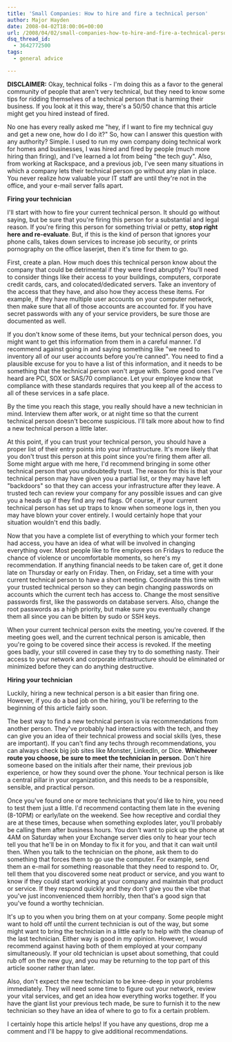 ```yaml
---
title: 'Small Companies: How to hire and fire a technical person'
author: Major Hayden
date: 2008-04-02T18:00:06+00:00
url: /2008/04/02/small-companies-how-to-hire-and-fire-a-technical-person/
dsq_thread_id:
  - 3642772500
tags:
  - general advice

---
```

**DISCLAIMER:** Okay, technical folks - I'm doing this as a favor to the general community of people that aren't very technical, but they need to know some tips for ridding themselves of a technical person that is harming their business. If you look at it this way, there's a 50/50 chance that this article might get you hired instead of fired.

No one has every really asked me "hey, if I want to fire my technical guy and get a new one, how do I do it?" So, how can I answer this question with any authority? Simple. I used to run my own company doing technical work for homes and businesses, I was hired and fired by people (much more hiring than firing), and I've learned a lot from being "the tech guy". Also, from working at Rackspace, and a previous job, I've seen many situations in which a company lets their technical person go without any plan in place. You never realize how valuable your IT staff are until they're not in the office, and your e-mail server falls apart.

**Firing your technician**

I'll start with how to fire your current technical person. It should go without saying, but be sure that you're firing this person for a substantial and legal reason. If you're firing this person for something trivial or petty, **stop right here and re-evaluate**. But, if this is the kind of person that ignores your phone calls, takes down services to increase job security, or prints pornography on the office laserjet, then it's time for them to go.

First, create a plan. How much does this technical person know about the company that could be detrimental if they were fired abruptly? You'll need to consider things like their access to your buildings, computers, corporate credit cards, cars, and colocated/dedicated servers. Take an inventory of the access that they have, and also how they access these items. For example, if they have multiple user accounts on your computer network, then make sure that all of those accounts are accounted for. If you have secret passwords with any of your service providers, be sure those are documented as well.

If you don't know some of these items, but your technical person does, you might want to get this information from them in a careful manner. I'd recommend against going in and saying something like "we need to inventory all of our user accounts before you're canned". You need to find a plausible excuse for you to have a list of this information, and it needs to be something that the technical person won't argue with. Some good ones I've heard are PCI, SOX or SAS/70 compliance. Let your employee know that compliance with these standards requires that you keep all of the access to all of these services in a safe place.

By the time you reach this stage, you really should have a new technician in mind. Interview them after work, or at night time so that the current technical person doesn't become suspicious. I'll talk more about how to find a new technical person a little later.

At this point, if you can trust your technical person, you should have a proper list of their entry points into your infrastructure. It's more likely that you don't trust this person at this point since you're firing them after all. Some might argue with me here, I'd recommend bringing in some other technical person that you undoubtedly trust. The reason for this is that your technical person may have given you a partial list, or they may have left "backdoors" so that they can access your infrastructure after they leave. A trusted tech can review your company for any possible issues and can give you a heads up if they find any red flags. Of course, if your current technical person has set up traps to know when someone logs in, then you may have blown your cover entirely. I would certainly hope that your situation wouldn't end this badly.

Now that you have a complete list of everything to which your former tech had access, you have an idea of what will be involved in changing everything over. Most people like to fire employees on Fridays to reduce the chance of violence or uncomfortable moments, so here's my recommendation. If anything financial needs to be taken care of, get it done late on Thursday or early on Friday. Then, on Friday, set a time with your current technical person to have a short meeting. Coordinate this time with your trusted technical person so they can begin changing passwords on accounts which the current tech has access to. Change the most sensitive passwords first, like the passwords on database servers. Also, change the root passwords as a high priority, but make sure you eventually change them all since you can be bitten by sudo or SSH keys.

When your current technical person exits the meeting, you're covered. If the meeting goes well, and the current technical person is amicable, then you're going to be covered since their access is revoked. If the meeting goes badly, your still covered in case they try to do something nasty. Their access to your network and corporate infrastructure should be eliminated or minimized before they can do anything destructive.

**Hiring your technician**

Luckily, hiring a new technical person is a bit easier than firing one. However, if you do a bad job on the hiring, you'll be referring to the beginning of this article fairly soon.

The best way to find a new technical person is via recommendations from another person. They've probably had interactions with the tech, and they can give you an idea of their technical prowess and social skills (yes, these are important). If you can't find any techs through recommendations, you can always check big job sites like Monster, LinkedIn, or Dice. **Whichever route you choose, be sure to meet the technician in person.** Don't hire someone based on the initials after their name, their previous job experience, or how they sound over the phone. Your technical person is like a central pillar in your organization, and this needs to be a responsible, sensible, and practical person.

Once you've found one or more technicians that you'd like to hire, you need to test them just a little. I'd recommend contacting them late in the evening (8-10PM) or early/late on the weekend. See how receptive and cordial they are at these times, because when something explodes later, you'll probably be calling them after business hours. You don't want to pick up the phone at 4AM on Saturday when your Exchange server dies only to hear your tech tell you that he'll be in on Monday to fix it for you, and that it can wait until then. When you talk to the technician on the phone, ask them to do something that forces them to go use the computer. For example, send them an e-mail for something reasonable that they need to respond to. Or, tell them that you discovered some neat product or service, and you want to know if they could start working at your company and maintain that product or service. If they respond quickly and they don't give you the vibe that you've just inconvenienced them horribly, then that's a good sign that you've found a worthy technician.

It's up to you when you bring them on at your company. Some people might want to hold off until the current technician is out of the way, but some might want to bring the technician in a little early to help with the cleanup of the last technician. Either way is good in my opinion. However, I would recommend against having both of them employed at your company simultaneously. If your old technician is upset about something, that could rub off on the new guy, and you may be returning to the top part of this article sooner rather than later.

Also, don't expect the new technician to be knee-deep in your problems immediately. They will need some time to figure out your network, review your vital services, and get an idea how everything works together. If you have the giant list your previous tech made, be sure to furnish it to the new technician so they have an idea of where to go to fix a certain problem.

I certainly hope this article helps! If you have any questions, drop me a comment and I'll be happy to give additional recommendations.
